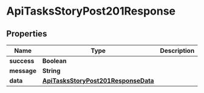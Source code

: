 

# ApiTasksStoryPost201Response


## Properties

| Name | Type | Description | Notes |
|------------ | ------------- | ------------- | -------------|
|**success** | **Boolean** |  |  [optional] |
|**message** | **String** |  |  [optional] |
|**data** | [**ApiTasksStoryPost201ResponseData**](ApiTasksStoryPost201ResponseData.md) |  |  [optional] |



